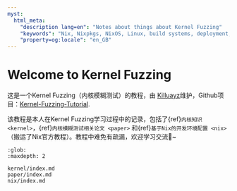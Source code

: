 ```yaml
---
myst:
  html_meta:
    "description lang=en": "Notes about things about Kernel Fuzzing"
    "keywords": "Nix, Nixpkgs, NixOS, Linux, build systems, deployment, packaging, declarative, reproducible, immutable, software, developer"
    "property=og:locale": "en_GB"
---
```



# Welcome to Kernel Fuzzing

这是一个Kernel Fuzzing（内核模糊测试）的教程，由 [Killuayz](https://github.com/KilluaYZ)维护，Github项目：[Kernel-Fuzzing-Tutorial](https://github.com/KilluaYZ/Kernel-Fuzzing-Tutorial).

该教程是本人在Kernel Fuzzing学习过程中的记录，包括了{ref}`内核知识 <kernel>`，{ref}`内核模糊测试相关论文 <paper>` 和{ref}`基于Nix的开发环境配置 <nix>`（搬运了Nix官方教程）。教程中难免有疏漏，欢迎学习交流🙂~

```{toctree}
:glob:
:maxdepth: 2

kernel/index.md
paper/index.md
nix/index.md
```
